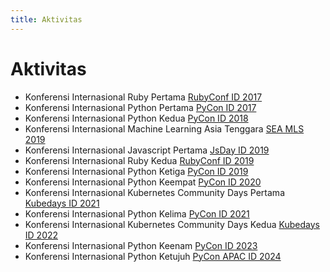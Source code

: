 ```yaml
---
title: Aktivitas
---
```


# Aktivitas

* Konferensi Internasional Ruby Pertama [RubyConf ID 2017](http://ruby.id/conf/2017)
* Konferensi Internasional Python Pertama [PyCon ID 2017](http://pycon.id/)
* Konferensi Internasional Python Kedua [PyCon ID 2018](http://pycon.id/)
* Konferensi Internasional Machine Learning Asia Tenggara [SEA MLS 2019](https://www.sea-mls.com/)
* Konferensi Internasional Javascript Pertama [JsDay ID 2019](https://jsday.id/)
* Konferensi Internasional Ruby Kedua [RubyConf ID 2019](https://ruby.id/conf/2019)
* Konferensi Internasional Python Ketiga [PyCon ID 2019](http://pycon.id)
* Konferensi Internasional Python Keempat [PyCon ID 2020](http://pycon.id)
* Konferensi Internasional Kubernetes Community Days Pertama [Kubedays ID 2021](https://community.cncf.io/events/details/cncf-kcd-indonesia-presents-kubernetes-community-days-indonesia-2021/)
* Konferensi Internasional Python Kelima [PyCon ID 2021](http://pycon.id)
* Konferensi Internasional Kubernetes Community Days Kedua [Kubedays ID 2022](https://community.cncf.io/events/details/cncf-kcd-indonesia-presents-kubernetes-community-days-amp-openinfra-days-indonesia-2022/)
* Konferensi Internasional Python Keenam [PyCon ID 2023](http://pycon.id)
* Konferensi Internasional Python Ketujuh [PyCon APAC ID 2024](https://2024-apac.pycon.id/)

